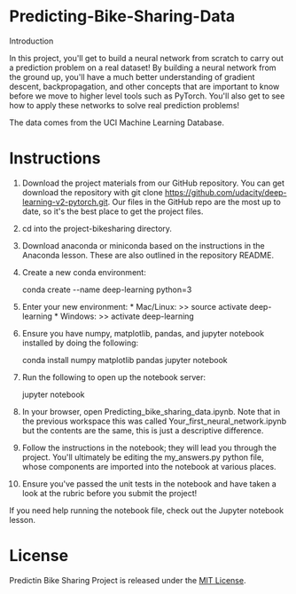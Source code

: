 # Predicting-Bike-Sharing-Data

Introduction

In this project, you'll get to build a neural network from scratch to carry out a prediction problem on a real dataset! By building a neural network from the ground up, you'll have a much better understanding of gradient descent, backpropagation, and other concepts that are important to know before we move to higher level tools such as PyTorch. You'll also get to see how to apply these networks to solve real prediction problems!

The data comes from the UCI Machine Learning Database.

# Instructions
1. Download the project materials from our GitHub repository. You can get download the repository with git clone https://github.com/udacity/deep-learning-v2-pytorch.git. Our files in the GitHub repo are the most up to date, so it's the best place to get the project files.
2. cd into the project-bikesharing directory.
3. Download anaconda or miniconda based on the instructions in the Anaconda lesson. These are also outlined in the repository README.
4. Create a new conda environment:

    conda create --name deep-learning python=3

5. Enter your new environment:
        * Mac/Linux: >> source activate deep-learning
        * Windows: >> activate deep-learning
6. Ensure you have numpy, matplotlib, pandas, and jupyter notebook installed by doing the following:

    conda install numpy matplotlib pandas jupyter notebook

7. Run the following to open up the notebook server:

    jupyter notebook

8. In your browser, open Predicting_bike_sharing_data.ipynb. Note that in the previous workspace this was called Your_first_neural_network.ipynb but the contents are the same, this is just a descriptive difference.
9. Follow the instructions in the notebook; they will lead you through the project. You'll ultimately be editing the my_answers.py python file, whose components are imported into the notebook at various places.
10. Ensure you've passed the unit tests in the notebook and have taken a look at the rubric before you submit the project!

If you need help running the notebook file, check out the Jupyter notebook lesson.

# License
Predictin Bike Sharing Project is released under the [MIT License](https://github.com/JDGALLEGOS/Predicting-Bike-Sharing-Data/blob/master/LICENSE).
